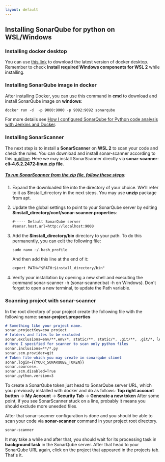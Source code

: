 ```yaml
---
layout: default
---
```


## Installing SonarQube for python on WSL/Windows

### Installing docker desktop

You can use [this link](https://docs.docker.com/desktop/windows/install/) to download the latest version of docker desktop. Remember to check **Install required Windows components for WSL 2** while installing.

### Installing SonarQube image in docker
After installing Docker, you can use this command in **cmd** to download and install SonarQube image on **windows**:
```markdown
docker run -d  -p 9000:9000 -p 9092:9092 sonarqube
```

For more details see [How I configured SonarQube for Python code analysis with Jenkins and Docker](https://dev.to/mmphego/how-i-configured-sonarqube-for-python-code-analysis-with-jenkins-and-docker-28fm).

### Installing SonarScanner

The next step is to install a **SonarScanner** on **WSL 2** to scan your code and check the rules. You can download and install sonar-scanner according to this [guidline](https://docs.sonarqube.org/latest/analysis/scan/sonarscanner/).
Here we may install SonarScanner directly via **sonar-scanner-cli-4.6.2.2472-linux.zip file**.

##### [To run SonarScanner from the zip file, follow these steps](https://docs.sonarqube.org/latest/analysis/scan/sonarscanner/#header-2):

 1. Expand the downloaded file into the directory of your choice. We'll refer to it as $install_directory in the next steps. You may use **unzip** package from apt.
 2. Update the global settings to point to your SonarQube server by editing **$install_directory/conf/sonar-scanner.properties**:
    ```markdown
    #----- Default SonarQube server
    #sonar.host.url=http://localhost:9000
    ```

 3. Add the **$install_directory/bin** directory to your path. To do this permanently, you can edit the following file:
    ```markdown
    sudo nano ~/.bash_profile
    ```
    And then add this line at the end of it:
    ```markdown
    export PATH="$PATH:$install_directory/bin"
    ```
 4. Verify your installation by opening a new shell and executing the command sonar-scanner -h (sonar-scanner.bat -h on Windows). Don't forget to open a new terminal, to update the Path variable.
 
### Scanning project with sonar-scanner

In the root directory of your project create the following file with the following name:
**sonar-project.properties**
```markdown 
# Something like your project name.
sonar.projectKey=coa_project
# folders and files to be excluded
sonar.exclusions=env/**,env/*, static/**, static/*, .git/**, .git/*, log/* 
# Here I specified for scanner to scan only python files
sonar.inclusions=**/*.py
sonar.scm.provider=git
# Token file which you may create in sonarqube clinet
sonar.login={{YOUR_SONARQUBE_TOKEN}}
sonar.sources=. 
sonar.scm.disabled=True
sonar.python.version=3
```
To create a SonarQube token just head to SonarQube server URL, which you previously installed with docker and do as follows:
**Top right account button** -> **My Account** -> **Security Tab** -> **Generate a new token**
After some point, if you see SonarScanner stuck on a line, probably it means you should
exclude more uneeded files.

After that sonar-scanner configuration is done and you should be able to scan your code via **sonar-scanner** command in your project root directory.
```markdown
sonar-scanner
```
It may take a while and after that, you should wait for its processing task in **background task** in the SonarQube server. After that head to your SonarQube URL again, click on the project that appeared in the projects tab. That's it.
